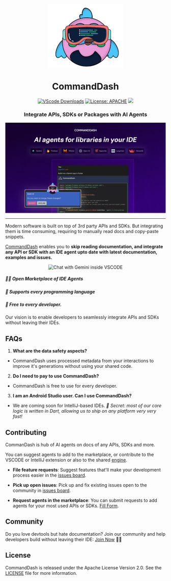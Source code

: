 
<p  align="center">
<a  href=""  rel="noopener">
<img  height=200px  src="assets/commanddash-logo.png"></a>
</p>
<h1 align="center">CommandDash</h1>
<div align = "center">

[![VScode Downloads](https://img.shields.io/visual-studio-marketplace/d/WelltestedAI.fluttergpt)](https://marketplace.visualstudio.com/items?itemName=WelltestedAI.fluttergpt&ssr=false#overview) [![License: APACHE](https://img.shields.io/badge/License-APACHE%202.0-yellow)](/LICENSE) <a href="https://app.commanddash.io/agent/dash"><img src="https://cdn.commanddash.dev/assets/badge.svg"></a>

</div>

<h3 align="center">Integrate APIs, SDKs or Packages with AI Agents</h3>
<img src="/assets/docs/poster.jpg"></a>

-----------------
Modern software is built on top of 3rd party APIs and SDKs. But integrating them is time consuming, requiring to manually read docs and copy-paste snippets.

[CommandDash](https://commanddash.io) enables you to **skip reading documentation, and integrate any API or SDK with an IDE agent upto date with latest documentation, examples and issues.**

<p align="center">
<img src="assets/docs/agent-usage.gif" alt="Chat with Gemini inside VSCODE" width="500"/>
</p>

##### 🙌🏼 Open Marketplace of IDE Agents
##### 🎯 Supports every programming language
##### 💙 Free to every developer.

Our vision is to enable developers to seamlessly integrate APIs and SDKs without leaving their IDEs. 

## FAQs

1. **What are the data safety aspects?**
- CommandDash uses processed metadata from your interactions to improve it's generations without using your shared code.

2. **Do I need to pay to use CommandDash?**
- CommandDash is free to use for every developer.

3. **I am an Android Studio user. Can I use CommandDash?**
- We are coming soon for IntelliJ-based IDEs. *🤫 Secret: most of our core logic is written in Dart, allowing us to ship on any platform very very fast!*

## Contributing

CommanDash is hub of AI agents on docs of any APIs, SDKs and more.

You can suggest agents to add to the marketplace, or contribute to the VSCODE or IntelliJ extension or also to the shared [engine](https://github.com/CommandDash/packages).

-  **File feature requests**: Suggest features that'll make your development process easier in the [issues board](https://github.com/CommandDash/commanddash//issues).

-  **Pick up open issues**: Pick up and fix existing issues open to the community in [issues board](https://github.com/CommandDash/commanddash/issues).

-  **Request agents in the marketplace**: You can submit requests to add agents for your most used APIs or SDKs. [Fill Form](https://airtable.com/app22SBaii3xYD5aR/shrLv4mDsEtnFjmtj).

## Community

Do you love devtools but hate documentation? Join our community and help developers build without leaving their IDE: [Join Now](https://join.slack.com/t/welltested-ai/shared_invite/zt-25u09fty8-gaggH9HbmopB~4tialTrlA) 👋🏼

## License

CommandDash is released under the Apache License Version 2.0. See the [LICENSE](LICENSE) file for more information.